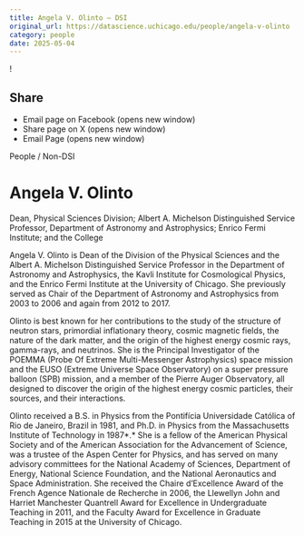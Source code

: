 ```yaml
---
title: Angela V. Olinto – DSI
original_url: https://datascience.uchicago.edu/people/angela-v-olinto
category: people
date: 2025-05-04
---
```


<!-- Table-like structure detected -->

!

## Share

* Email page on Facebook (opens new window)
* Share page on X (opens new window)
* Email Page (opens new window)

<!-- Table-like structure detected -->

People / Non-DSI

# Angela V. Olinto

Dean, Physical Sciences Division; Albert A. Michelson Distinguished Service Professor, Department of Astronomy and Astrophysics; Enrico Fermi Institute; and the College

Angela V. Olinto is Dean of the Division of the Physical Sciences and the Albert A. Michelson Distinguished Service Professor in the Department of Astronomy and Astrophysics, the Kavli Institute for Cosmological Physics, and the Enrico Fermi Institute at the University of Chicago. She previously served as Chair of the Department of Astronomy and Astrophysics from 2003 to 2006 and again from 2012 to 2017.

Olinto is best known for her contributions to the study of the structure of neutron stars, primordial inflationary theory, cosmic magnetic fields, the nature of the dark matter, and the origin of the highest energy cosmic rays, gamma-rays, and neutrinos. She is the Principal Investigator of the POEMMA (Probe Of Extreme Multi-Messenger Astrophysics) space mission and the EUSO (Extreme Universe Space Observatory) on a super pressure balloon (SPB) mission, and a member of the Pierre Auger Observatory, all designed to discover the origin of the highest energy cosmic particles, their sources, and their interactions.

Olinto received a B.S. in Physics from the Pontifícia Universidade Católica of Rio de Janeiro, Brazil in 1981, and Ph.D. in Physics from the Massachusetts Institute of Technology in 1987*.* She is a fellow of the American Physical Society and of the American Association for the Advancement of Science, was a trustee of the Aspen Center for Physics, and has served on many advisory committees for the National Academy of Sciences, Department of Energy, National Science Foundation, and the National Aeronautics and Space Administration. She received the Chaire d’Excellence Award of the French Agence Nationale de Recherche in 2006, the Llewellyn John and Harriet Manchester Quantrell Award for Excellence in Undergraduate Teaching in 2011, and the Faculty Award for Excellence in Graduate Teaching in 2015 at the University of Chicago.
